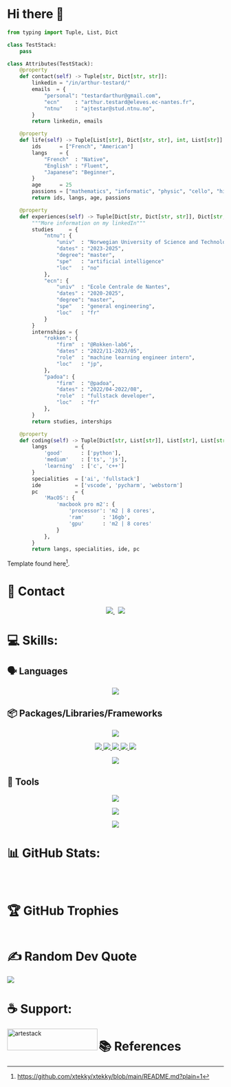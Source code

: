 # Hi there 👋

<!-- 🧑🏼‍🎓 I'm a Franco-American double-degree student at [NTNU](https://www.ntnu.edu/studies/msit) (Norwegian University of Science and Technologies) in the Master of Science in Informatics specializing in artificial intelligence. I come from a preparatory class (French education system) which enabled me to enter the [Ecole Centrale de Nantes](https://www.ec-nantes.fr/) after the competitive entrance exam.  -->

<!-- 🌱 I then try to share on this profile, my projects carried out as part of my studies, but also those carried out for my personal interest, mixing the fields in which I have a particular interest. -->

```python
from typing import Tuple, List, Dict

class TestStack:
    pass

class Attributes(TestStack):
    @property
    def contact(self) -> Tuple[str, Dict[str, str]]:
        linkedin = "/in/arthur-testard/"
        emails	= { 
			"personal": "testardarthur@gmail.com",
			"ecn"	  : "arthur.testard@eleves.ec-nantes.fr",
			"ntnu"	  : "ajtestar@stud.ntnu.no",
		}
        return linkedin, emails

	@property
	def life(self) -> Tuple[List[str], Dict[str, str], int, List[str]]:
		ids 	 = ["French", "American"]
		langs	 = {
			"French"  : "Native",
			"English" : "Fluent",
			"Japanese": "Beginner",
		}
		age		 = 25
		passions = ["mathematics", "informatic", "physic", "cello", "hikes"]
		return ids, langs, age, passions

	@property
	def experiences(self) -> Tuple[Dict[str, Dict[str, str]], Dict[str, Dict[str, str]]]:
		"""More information on my linkedIn"""
		studies 	= {
			"ntnu": {
				"univ"	: "Norwegian University of Science and Technology",
				"dates"	: "2023-2025",
				"degree": "master",
				"spe"	: "artificial intelligence"
				"loc"	: "no"
			},
			"ecn": {
				"univ"	: "Ecole Centrale de Nantes",
				"dates"	: "2020-2025",
				"degree": "master",
				"spe"	: "general engineering",
				"loc"	: "fr"
			}
		}
		internships = {
			"rokken": {
				"firm"	: "@Rokken-lab6",
				"dates"	: "2022/11-2023/05",
				"role"	: "machine learning engineer intern",
				"loc"	: "jp",
			},
			"padoa": {
				"firm"	: "@padoa",
				"dates"	: "2022/04-2022/08",
				"role"	: "fullstack developer",
				"loc"	: "fr"
			},
		}
		return studies, interships

	@property
	def coding(self) -> Tuple[Dict[str, List[str]], List[str], List[str], Dict[str]]:
		langs 		  = {
			'good'      : ['python'],
			'medium'	: ['ts', 'js'],
			'learning'	: ['c', 'c++']
		}
		specialities  = ['ai', 'fullstack']
		ide           = ['vscode', 'pycharm', 'webstorm']
		pc            = {
			'MacOS': {
				'macbook pro m2': {
					'processor': 'm2 | 8 cores',
					'ram'      : '16gb',
					'gpu'      : 'm2 | 8 cores'
				}
			},
		}
		return langs, specialities, ide, pc
```
Template found here[^1].

# 💬 Contact

<p align="center">
	<a href="https://www.linkedin.com/in/arthur-testard/">
		<img src="https://img.shields.io/badge/-LINKEDIN-0077B5?style=for-the-badge&logo=linkedin&logoColor=white">
	</a>
	<span>&nbsp;</span>
	<a href="mailto:testardarthur@gmail.com">
		<img src="https://img.shields.io/badge/-GMAIL-D14836?style=for-the-badge&logo=gmail&logoColor=white">
	</a>
</p>

# 💻 Skills:

## 🗣️ Languages
<p align="center">
  <a href="https://skillicons.dev">
    <img src="https://skillicons.dev/icons?i=python,c,cs,cpp,js,ts,css,html,matlab,bash" />
  </a>
</p>

## 📦 Packages/Libraries/Frameworks
<p align="center">
  <a href="https://skillicons.dev">
    <img src="https://skillicons.dev/icons?i=pytorch,tensorflow,sklearn,fastapi,django,flask" />
	<!-- add keras, matplotlib, pandas,numpy-->
  </a>
</p>

<p align="center">
  <a href="https://skillicons.dev">
	<img src="https://img.shields.io/badge/Keras-%23D00000.svg?style=for-the-badge&logo=Keras&logoColor=white"/>
	<img src="https://img.shields.io/badge/Matplotlib-%23ffffff.svg?style=for-the-badge&logo=Matplotlib"/>
	<img src="https://img.shields.io/badge/numpy-%23013243.svg?style=for-the-badge&logo=numpy&logoColor=white"/>
    <img src="https://img.shields.io/badge/pandas-%23150458.svg?style=for-the-badge&logo=pandas&logoColor=white"/>
	<img src="https://img.shields.io/badge/SciPy-%230C55A5.svg?style=for-the-badge&logo=scipy&logoColor=%white"/>
  </a>
</p>

<p align="center">
  <a href="https://skillicons.dev">
    <img src="https://skillicons.dev/icons?i=npm,yarn,react,nextjs,nodejs" 
	/>
  </a>
</p>

## 🔨 Tools


<p align="center">
  <a href="https://skillicons.dev">
    <img src="https://skillicons.dev/icons?i=apple,linux,ubuntu,windows" 
	/>
  </a>
</p>


<p align="center">
  <a href="https://skillicons.dev">
    <img src="https://skillicons.dev/icons?i=git,github,stackoverflow,docker,postgres,sqlite,azure,firebase,tailwind,latex," 
	/>
  </a>
</p>

<p align="center">
  <a href="">
    <img src="https://img.shields.io/badge/CIRCLECI-02303A.svg?style=for-the-badge&logo=CIRCLECI&logoColor=white&color=%23343434" 
	/>
  </a>
</p>


# 📊 GitHub Stats:

<p href="" align="center">
    <img alt="" src="
		https://github-readme-stats.vercel.app/api?username=art-test-stack&theme=tokyonight&show_icons=true&locale=en">
</p>

<!-- <p href="" align="center">
    <img alt="" src="
		https://github-readme-streak-stats.herokuapp.com/?user=art-test-stack&theme=tokyonight&">
</p> -->


<p href="https://git.io/streak-stats" align="center">
    <img alt="" src="
		https://streak-stats.demolab.com?user=art-test-stack&theme=tokyonight&hide_border=false">
</p>

<!-- [![GitHub Streak]()]() -->

<p href="" align="center">
    <img alt="" src="
		https://github-readme-stats.vercel.app/api/top-langs?username=art-test-stack&theme=tokyonight&show_icons=true&locale=en">
</p>


# 🏆 GitHub Trophies

<p href="" align="center">
    <img alt="" src="
		https://github-profile-trophy.vercel.app/?username=art-test-stack&theme=tokyonight">
</p>


# ✍️ Random Dev Quote

![](https://quotes-github-readme.vercel.app/api?type=horizontal&theme=radical)

# ☕️ Support:

<p href="https://www.buymeacoffee.com/artestack"> 
	<img align="left" src="https://cdn.buymeacoffee.com/buttons/v2/default-yellow.png" height="50" width="210" alt="artestack" />
</p>

<!-- <p href="" align="left">
	<img alt="" src="https://visitcount.itsvg.in/api?id=art-test-stack&icon=0&color=0)](https://visitcount.itsvg.in"/>
</p> -->

<!-- Proudly created with GPRM ( https://gprm.itsvg.in ) -->

# 📚 References

[^1]: https://github.com/xtekky/xtekky/blob/main/README.md?plain=1